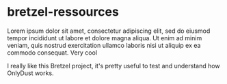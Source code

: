 # bretzel-ressources
Lorem ipsum dolor sit amet, consectetur adipiscing elit, sed do eiusmod tempor incididunt ut labore et dolore magna aliqua. Ut enim ad minim veniam, quis nostrud exercitation ullamco laboris nisi ut aliquip ex ea commodo consequat.
Very cool

I really like this Bretzel project, it's pretty useful to test and understand how OnlyDust works. 
